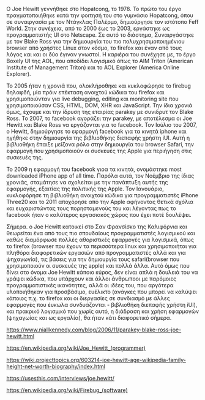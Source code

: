 Ο Joe Hewitt γεννήθηκε στο Hopatcong, το 1978. Το πρώτο του έργο πραγματοποιήθηκε κατά την φοιτησή του στο γυμνάσιο Hopatcong, όπου σε συναιργασία με τον Ντάγκλας Παλέρμο, δημιούργησε τον ιστότοπο Feff World. Στην συνέχεια, από το 2000 έως το 2003, εργάστηκε ως προγραμματιστής UI στο Netscape. Σε αυτό το διάστημα, Συναιργάστηκε με τον Blake Ross για την δημιουργία του πιο πολυχρησιμοποιημένιου browser από χρήστες Linux στον κόσμο, το firefox και έναν από τους λόγος και και οι δύο έγιναν γνωστοί. Η καριέρα του συνέχησε με, το έργο Boxely UI της AOL, που αποδίδει λογισμικό όπως το AIM Triton (American Institute of Management Triton) και το AOL Explorer (America Online Explorer).


Το 2005 ήταν η χρονιά που, ολοκλήροθηκε και κυκλοφώρησε το firebug δηλαφδή, μία πρόιν επέκταση ανοιχτού κώδικα του firefox και χρησιμοποιύνταν για live debugging, editing και monitoring site που χρησιμοποιούσαν CSS, HTML, DOM, XHR και JavaScript.
Την ίδια χρονιά όμως, έχουμε και την ίδρυση της εταιρίας parakey με συνιδρυτ τον Blake Ross. Το 2007, το facebook  αγοράζει την parakey, με αποτέλεσμα οι Joe Hewitt και Blake Ross να εργάζονται για το facebook. Τον Ιούλιο του 2007, o Hewitt, δημιούργησε το εφαρμογή facebook για τα κινητά iphone και ηγήθηκε στην δημιουργία της βιβλιοθήκης διεπαφής χρήστη iUI. Αυτή η βιβλιοθήκη έπαιξε μείζονα ρόλο στην δημιουργία του browser Safari, την εφαρμογή που χρησιμοποιούν οι συσκευές της Apple για περιήγηση στις συσκευές της.


Το 2009 η εφαρμογή του facebook γιοα τα κινητά, ονομάστηκε most downloaded iPhone app of all time. Παρόλα αυτά, τον Νοέμβριο της ίδιας χρονιάς, σταμάτησε να σχολείται με την πανάπτυξη αυτής της εφαρμογής, εξαιτίας της πολιτικής της Apple. Τον Ιανουάριο, κυκλοφόρησε τη βιβλιοθήκη ανοιχτού κώδικα για προγραμματιστές iPhone Three20 
και το 2011 αποχόρησε από την Apple αφήνοντας θετικά σχόλια και ευχαριστώντας τους πορησταμενούς του και λέγοντας πως το facebook ήταν ο καλύτερος εργασιακός χώρος που έχει ποτέ δουλέψει.


Σήμερα. ο Joe Hewitt κατοικεί στο Σαν Φρανσίσκο της Καλιφόρνια και θεωρείται ένα από τους πιο σπουδαίους προγραμματιστές λογισμικού και  καθώς διαμόρφωσε πολλές αθοριστικές εφαρμογές για λογισμικά, όπως το firefox (browser που έχουν τα περισσότερα linux και χρησιμοποιήται για πληθόρα διαφορετικών εργασιών από προγραμματιστές αλλά και για ψηχαγωγία), τις βάσεις για την δημιουργία τους safari(browser που χρησιμοποιούν οι συσκευές της apple) και πολλά άλλα. Αυτό όμως που δίνει στο όνομα Joe Hewitt κάποιο κύρος, δεν είναι απλά η δουλειά του να γράψει κώδικα, που υπάρχουν και άλλοι άνθρωποοι με παρόμοιες προγραμματιστικές ικανότητες, αλλά οι ιδέες του, που αργότερα υλοποιήθηκαν για προσβάσιμο, ευέλικτο (ανάγκες που μπορεί να καλύψει κάποιος π.χ. το firefox και οι διεργασίες σε συνδιασμό με άλλες εφαρμογές που έυκωλα συνδυάζονται - βιβλιοθήκη διεπαφής χρήστη iUI), και πρακρικό λογισμικό που χωρίς αυτό, η διάδραση και χρήση εφαρμογών (ψηχαγωίας και ως εργαλία), θα ήταν κάτι διαφορετικό σήμερα.


















https://www.niallkennedy.com/blog/2006/11/parakey-blake-ross-joe-hewitt.html

https://en.wikipedia.org/wiki/Joe_Hewitt_(programmer)

https://wiki.projecttopics.org/603214-joe-hewitt-age-wikipedia-family-height-net-worth-biography/index.html

https://usesthis.com/interviews/joe.hewitt/

https://en.wikipedia.org/wiki/Firebug_(software)
